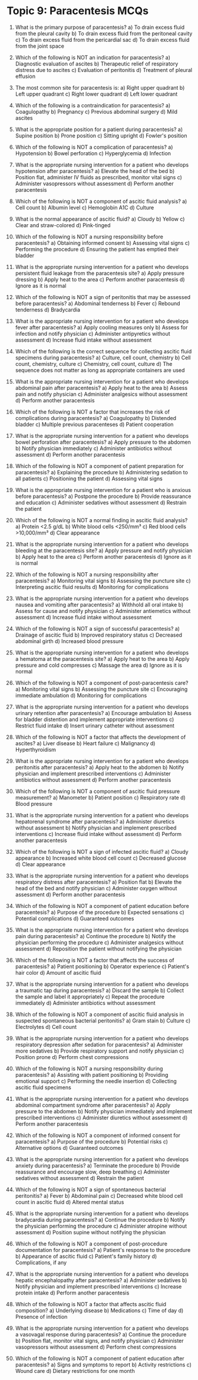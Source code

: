 # Topic 9: Paracentesis MCQs

1. What is the primary purpose of paracentesis?
   a) To drain excess fluid from the pleural cavity
   b) To drain excess fluid from the peritoneal cavity
   c) To drain excess fluid from the pericardial sac
   d) To drain excess fluid from the joint space

2. Which of the following is NOT an indication for paracentesis?
   a) Diagnostic evaluation of ascites
   b) Therapeutic relief of respiratory distress due to ascites
   c) Evaluation of peritonitis
   d) Treatment of pleural effusion

3. The most common site for paracentesis is:
   a) Right upper quadrant
   b) Left upper quadrant
   c) Right lower quadrant
   d) Left lower quadrant

4. Which of the following is a contraindication for paracentesis?
   a) Coagulopathy
   b) Pregnancy
   c) Previous abdominal surgery
   d) Mild ascites

5. What is the appropriate position for a patient during paracentesis?
   a) Supine position
   b) Prone position
   c) Sitting upright
   d) Fowler's position

6. Which of the following is NOT a complication of paracentesis?
   a) Hypotension
   b) Bowel perforation
   c) Hyperglycemia
   d) Infection

7. What is the appropriate nursing intervention for a patient who develops hypotension after paracentesis?
   a) Elevate the head of the bed
   b) Position flat, administer IV fluids as prescribed, monitor vital signs
   c) Administer vasopressors without assessment
   d) Perform another paracentesis

8. Which of the following is NOT a component of ascitic fluid analysis?
   a) Cell count
   b) Albumin level
   c) Hemoglobin A1C
   d) Culture

9. What is the normal appearance of ascitic fluid?
   a) Cloudy
   b) Yellow
   c) Clear and straw-colored
   d) Pink-tinged

10. Which of the following is NOT a nursing responsibility before paracentesis?
    a) Obtaining informed consent
    b) Assessing vital signs
    c) Performing the procedure
    d) Ensuring the patient has emptied their bladder

11. What is the appropriate nursing intervention for a patient who develops persistent fluid leakage from the paracentesis site?
    a) Apply pressure dressing
    b) Apply heat to the area
    c) Perform another paracentesis
    d) Ignore as it is normal

12. Which of the following is NOT a sign of peritonitis that may be assessed before paracentesis?
    a) Abdominal tenderness
    b) Fever
    c) Rebound tenderness
    d) Bradycardia

13. What is the appropriate nursing intervention for a patient who develops fever after paracentesis?
    a) Apply cooling measures only
    b) Assess for infection and notify physician
    c) Administer antipyretics without assessment
    d) Increase fluid intake without assessment

14. Which of the following is the correct sequence for collecting ascitic fluid specimens during paracentesis?
    a) Culture, cell count, chemistry
    b) Cell count, chemistry, culture
    c) Chemistry, cell count, culture
    d) The sequence does not matter as long as appropriate containers are used

15. What is the appropriate nursing intervention for a patient who develops abdominal pain after paracentesis?
    a) Apply heat to the area
    b) Assess pain and notify physician
    c) Administer analgesics without assessment
    d) Perform another paracentesis

16. Which of the following is NOT a factor that increases the risk of complications during paracentesis?
    a) Coagulopathy
    b) Distended bladder
    c) Multiple previous paracenteses
    d) Patient cooperation

17. What is the appropriate nursing intervention for a patient who develops bowel perforation after paracentesis?
    a) Apply pressure to the abdomen
    b) Notify physician immediately
    c) Administer antibiotics without assessment
    d) Perform another paracentesis

18. Which of the following is NOT a component of patient preparation for paracentesis?
    a) Explaining the procedure
    b) Administering sedation to all patients
    c) Positioning the patient
    d) Assessing vital signs

19. What is the appropriate nursing intervention for a patient who is anxious before paracentesis?
    a) Postpone the procedure
    b) Provide reassurance and education
    c) Administer sedatives without assessment
    d) Restrain the patient

20. Which of the following is NOT a normal finding in ascitic fluid analysis?
    a) Protein <2.5 g/dL
    b) White blood cells <250/mm³
    c) Red blood cells >10,000/mm³
    d) Clear appearance

21. What is the appropriate nursing intervention for a patient who develops bleeding at the paracentesis site?
    a) Apply pressure and notify physician
    b) Apply heat to the area
    c) Perform another paracentesis
    d) Ignore as it is normal

22. Which of the following is NOT a nursing responsibility after paracentesis?
    a) Monitoring vital signs
    b) Assessing the puncture site
    c) Interpreting ascitic fluid results
    d) Monitoring for complications

23. What is the appropriate nursing intervention for a patient who develops nausea and vomiting after paracentesis?
    a) Withhold all oral intake
    b) Assess for cause and notify physician
    c) Administer antiemetics without assessment
    d) Increase fluid intake without assessment

24. Which of the following is NOT a sign of successful paracentesis?
    a) Drainage of ascitic fluid
    b) Improved respiratory status
    c) Decreased abdominal girth
    d) Increased blood pressure

25. What is the appropriate nursing intervention for a patient who develops a hematoma at the paracentesis site?
    a) Apply heat to the area
    b) Apply pressure and cold compresses
    c) Massage the area
    d) Ignore as it is normal

26. Which of the following is NOT a component of post-paracentesis care?
    a) Monitoring vital signs
    b) Assessing the puncture site
    c) Encouraging immediate ambulation
    d) Monitoring for complications

27. What is the appropriate nursing intervention for a patient who develops urinary retention after paracentesis?
    a) Encourage ambulation
    b) Assess for bladder distention and implement appropriate interventions
    c) Restrict fluid intake
    d) Insert urinary catheter without assessment

28. Which of the following is NOT a factor that affects the development of ascites?
    a) Liver disease
    b) Heart failure
    c) Malignancy
    d) Hyperthyroidism

29. What is the appropriate nursing intervention for a patient who develops peritonitis after paracentesis?
    a) Apply heat to the abdomen
    b) Notify physician and implement prescribed interventions
    c) Administer antibiotics without assessment
    d) Perform another paracentesis

30. Which of the following is NOT a component of ascitic fluid pressure measurement?
    a) Manometer
    b) Patient position
    c) Respiratory rate
    d) Blood pressure

31. What is the appropriate nursing intervention for a patient who develops hepatorenal syndrome after paracentesis?
    a) Administer diuretics without assessment
    b) Notify physician and implement prescribed interventions
    c) Increase fluid intake without assessment
    d) Perform another paracentesis

32. Which of the following is NOT a sign of infected ascitic fluid?
    a) Cloudy appearance
    b) Increased white blood cell count
    c) Decreased glucose
    d) Clear appearance

33. What is the appropriate nursing intervention for a patient who develops respiratory distress after paracentesis?
    a) Position flat
    b) Elevate the head of the bed and notify physician
    c) Administer oxygen without assessment
    d) Perform another paracentesis

34. Which of the following is NOT a component of patient education before paracentesis?
    a) Purpose of the procedure
    b) Expected sensations
    c) Potential complications
    d) Guaranteed outcomes

35. What is the appropriate nursing intervention for a patient who develops pain during paracentesis?
    a) Continue the procedure
    b) Notify the physician performing the procedure
    c) Administer analgesics without assessment
    d) Reposition the patient without notifying the physician

36. Which of the following is NOT a factor that affects the success of paracentesis?
    a) Patient positioning
    b) Operator experience
    c) Patient's hair color
    d) Amount of ascitic fluid

37. What is the appropriate nursing intervention for a patient who develops a traumatic tap during paracentesis?
    a) Discard the sample
    b) Collect the sample and label it appropriately
    c) Repeat the procedure immediately
    d) Administer antibiotics without assessment

38. Which of the following is NOT a component of ascitic fluid analysis in suspected spontaneous bacterial peritonitis?
    a) Gram stain
    b) Culture
    c) Electrolytes
    d) Cell count

39. What is the appropriate nursing intervention for a patient who develops respiratory depression after sedation for paracentesis?
    a) Administer more sedatives
    b) Provide respiratory support and notify physician
    c) Position prone
    d) Perform chest compressions

40. Which of the following is NOT a nursing responsibility during paracentesis?
    a) Assisting with patient positioning
    b) Providing emotional support
    c) Performing the needle insertion
    d) Collecting ascitic fluid specimens

41. What is the appropriate nursing intervention for a patient who develops abdominal compartment syndrome after paracentesis?
    a) Apply pressure to the abdomen
    b) Notify physician immediately and implement prescribed interventions
    c) Administer diuretics without assessment
    d) Perform another paracentesis

42. Which of the following is NOT a component of informed consent for paracentesis?
    a) Purpose of the procedure
    b) Potential risks
    c) Alternative options
    d) Guaranteed outcomes

43. What is the appropriate nursing intervention for a patient who develops anxiety during paracentesis?
    a) Terminate the procedure
    b) Provide reassurance and encourage slow, deep breathing
    c) Administer sedatives without assessment
    d) Restrain the patient

44. Which of the following is NOT a sign of spontaneous bacterial peritonitis?
    a) Fever
    b) Abdominal pain
    c) Decreased white blood cell count in ascitic fluid
    d) Altered mental status

45. What is the appropriate nursing intervention for a patient who develops bradycardia during paracentesis?
    a) Continue the procedure
    b) Notify the physician performing the procedure
    c) Administer atropine without assessment
    d) Position supine without notifying the physician

46. Which of the following is NOT a component of post-procedure documentation for paracentesis?
    a) Patient's response to the procedure
    b) Appearance of ascitic fluid
    c) Patient's family history
    d) Complications, if any

47. What is the appropriate nursing intervention for a patient who develops hepatic encephalopathy after paracentesis?
    a) Administer sedatives
    b) Notify physician and implement prescribed interventions
    c) Increase protein intake
    d) Perform another paracentesis

48. Which of the following is NOT a factor that affects ascitic fluid composition?
    a) Underlying disease
    b) Medications
    c) Time of day
    d) Presence of infection

49. What is the appropriate nursing intervention for a patient who develops a vasovagal response during paracentesis?
    a) Continue the procedure
    b) Position flat, monitor vital signs, and notify physician
    c) Administer vasopressors without assessment
    d) Perform chest compressions

50. Which of the following is NOT a component of patient education after paracentesis?
    a) Signs and symptoms to report
    b) Activity restrictions
    c) Wound care
    d) Dietary restrictions for one month
